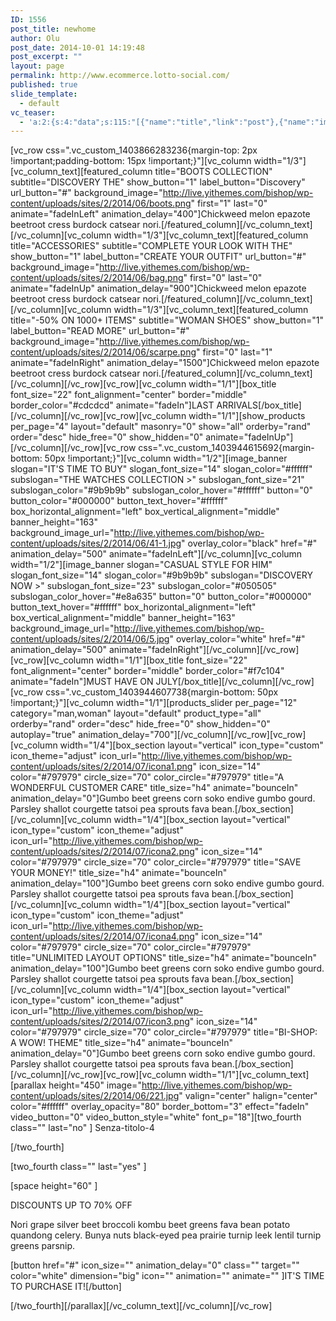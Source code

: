```yaml
---
ID: 1556
post_title: newhome
author: Olu
post_date: 2014-10-01 14:19:48
post_excerpt: ""
layout: page
permalink: http://www.ecommerce.lotto-social.com/
published: true
slide_template:
  - default
vc_teaser:
  - 'a:2:{s:4:"data";s:115:"[{"name":"title","link":"post"},{"name":"image","image":"featured","link":"none"},{"name":"text","mode":"excerpt"}]";s:7:"bgcolor";s:0:"";}'
---
```

[vc_row css=".vc_custom_1403866283236{margin-top: 2px !important;padding-bottom: 15px !important;}"][vc_column width="1/3"][vc_column_text][featured_column title="BOOTS COLLECTION" subtitle="DISCOVERY THE" show_button="1" label_button="Discovery" url_button="#" background_image="http://live.yithemes.com/bishop/wp-content/uploads/sites/2/2014/06/boots.png" first="1" last="0" animate="fadeInLeft" animation_delay="400"]Chickweed melon epazote beetroot cress burdock catsear nori.[/featured_column][/vc_column_text][/vc_column][vc_column width="1/3"][vc_column_text][featured_column title="ACCESSORIES" subtitle="COMPLETE YOUR LOOK WITH THE" show_button="1" label_button="CREATE YOUR OUTFIT" url_button="#" background_image="http://live.yithemes.com/bishop/wp-content/uploads/sites/2/2014/06/bag.png" first="0" last="0" animate="fadeInUp" animation_delay="900"]Chickweed melon epazote beetroot cress burdock catsear nori.[/featured_column][/vc_column_text][/vc_column][vc_column width="1/3"][vc_column_text][featured_column title="-50% ON 1000+ ITEMS" subtitle="WOMAN SHOES" show_button="1" label_button="READ MORE" url_button="#" background_image="http://live.yithemes.com/bishop/wp-content/uploads/sites/2/2014/06/scarpe.png" first="0" last="1" animate="fadeInRight" animation_delay="1500"]Chickweed melon epazote beetroot cress burdock catsear nori.[/featured_column][/vc_column_text][/vc_column][/vc_row][vc_row][vc_column width="1/1"][box_title font_size="22" font_alignment="center" border="middle" border_color="#cdcdcd" animate="fadeIn"]LAST ARRIVALS[/box_title][/vc_column][/vc_row][vc_row][vc_column width="1/1"][show_products per_page="4" layout="default" masonry="0" show="all" orderby="rand" order="desc" hide_free="0" show_hidden="0" animate="fadeInUp"][/vc_column][/vc_row][vc_row css=".vc_custom_1403944615692{margin-bottom: 50px !important;}"][vc_column width="1/2"][image_banner slogan="IT'S TIME TO BUY" slogan_font_size="14" slogan_color="#ffffff" subslogan="THE WATCHES COLLECTION &gt;" subslogan_font_size="21" subslogan_color="#9b9b9b" subslogan_color_hover="#ffffff" button="0" button_color="#000000" button_text_hover="#ffffff" box_horizontal_alignment="left" box_vertical_alignment="middle" banner_height="163" background_image_url="http://live.yithemes.com/bishop/wp-content/uploads/sites/2/2014/06/41-1.jpg" overlay_color="black" href="#" animation_delay="500" animate="fadeInLeft"][/vc_column][vc_column width="1/2"][image_banner slogan="CASUAL STYLE FOR HIM" slogan_font_size="14" slogan_color="#9b9b9b" subslogan="DISCOVERY NOW &gt;" subslogan_font_size="23" subslogan_color="#050505" subslogan_color_hover="#e8a635" button="0" button_color="#000000" button_text_hover="#ffffff" box_horizontal_alignment="left" box_vertical_alignment="middle" banner_height="163" background_image_url="http://live.yithemes.com/bishop/wp-content/uploads/sites/2/2014/06/5.jpg" overlay_color="white" href="#" animation_delay="500" animate="fadeInRight"][/vc_column][/vc_row][vc_row][vc_column width="1/1"][box_title font_size="22" font_alignment="center" border="middle" border_color="#f7c104" animate="fadeIn"]MUST HAVE ON JULY[/box_title][/vc_column][/vc_row][vc_row css=".vc_custom_1403944607738{margin-bottom: 50px !important;}"][vc_column width="1/1"][products_slider per_page="12" category="man,woman" layout="default" product_type="all" orderby="rand" order="desc" hide_free="0" show_hidden="0" autoplay="true" animation_delay="700"][/vc_column][/vc_row][vc_row][vc_column width="1/4"][box_section layout="vertical" icon_type="custom" icon_theme="adjust" icon_url="http://live.yithemes.com/bishop/wp-content/uploads/sites/2/2014/07/icona1.png" icon_size="14" color="#797979" circle_size="70" color_circle="#797979" title="A WONDERFUL CUSTOMER CARE" title_size="h4" animate="bounceIn" animation_delay="0"]Gumbo beet greens corn soko endive gumbo gourd. Parsley shallot courgette tatsoi pea sprouts fava bean.[/box_section][/vc_column][vc_column width="1/4"][box_section layout="vertical" icon_type="custom" icon_theme="adjust" icon_url="http://live.yithemes.com/bishop/wp-content/uploads/sites/2/2014/07/icona2.png" icon_size="14" color="#797979" circle_size="70" color_circle="#797979" title="SAVE YOUR MONEY!" title_size="h4" animate="bounceIn" animation_delay="100"]Gumbo beet greens corn soko endive gumbo gourd. Parsley shallot courgette tatsoi pea sprouts fava bean.[/box_section][/vc_column][vc_column width="1/4"][box_section layout="vertical" icon_type="custom" icon_theme="adjust" icon_url="http://live.yithemes.com/bishop/wp-content/uploads/sites/2/2014/07/icona4.png" icon_size="14" color="#797979" circle_size="70" color_circle="#797979" title="UNLIMITED LAYOUT OPTIONS" title_size="h4" animate="bounceIn" animation_delay="100"]Gumbo beet greens corn soko endive gumbo gourd. Parsley shallot courgette tatsoi pea sprouts fava bean.[/box_section][/vc_column][vc_column width="1/4"][box_section layout="vertical" icon_type="custom" icon_theme="adjust" icon_url="http://live.yithemes.com/bishop/wp-content/uploads/sites/2/2014/07/icon3.png" icon_size="14" color="#797979" circle_size="70" color_circle="#797979" title="BI-SHOP: A WOW! THEME" title_size="h4" animate="bounceIn" animation_delay="0"]Gumbo beet greens corn soko endive gumbo gourd. Parsley shallot courgette tatsoi pea sprouts fava bean.[/box_section][/vc_column][/vc_row][vc_row][vc_column width="1/1"][vc_column_text][parallax height="450" image="http://live.yithemes.com/bishop/wp-content/uploads/sites/2/2014/06/221.jpg" valign="center" halign="center" color="#ffffff" overlay_opacity="80" border_bottom="3" effect="fadeIn" video_button="0" video_button_style="white" font_p="18"][two_fourth class="" last="no" ]
Senza-titolo-4

[/two_fourth]

[two_fourth class="" last="yes" ]

[space height="60" ]

DISCOUNTS UP TO 70% OFF

Nori grape silver beet broccoli kombu beet greens fava bean potato quandong celery. Bunya nuts black-eyed pea prairie turnip leek lentil turnip greens parsnip.

[button href="#" icon_size="" animation_delay="0" class="" target="" color="white" dimension="big" icon="" animation="" animate="" ]IT'S TIME TO PURCHASE IT![/button]

[/two_fourth][/parallax][/vc_column_text][/vc_column][/vc_row]
